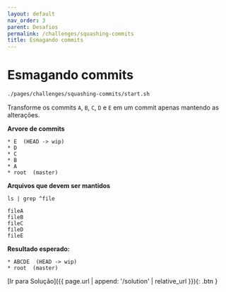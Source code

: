 ```yaml
---
layout: default
nav_order: 3
parent: Desafios
permalink: /challenges/squashing-commits
title: Esmagando commits
---
```

# Esmagando commits

```sh
./pages/challenges/squashing-commits/start.sh
```

Transforme os commits `A`, `B`, `C`, `D` e `E` em um commit apenas mantendo as alterações.

**Arvore de commits**
```
* E  (HEAD -> wip)
* D 
* C 
* B 
* A 
* root  (master)
```

**Arquivos que devem ser mantidos**

`ls | grep ^file`

```
fileA
fileB
fileC
fileD
fileE
```

**Resultado esperado:**

```
* ABCDE  (HEAD -> wip)
* root  (master)
```

[Ir para Solução]({{ page.url | append: '/solution' | relative_url }}){: .btn }
